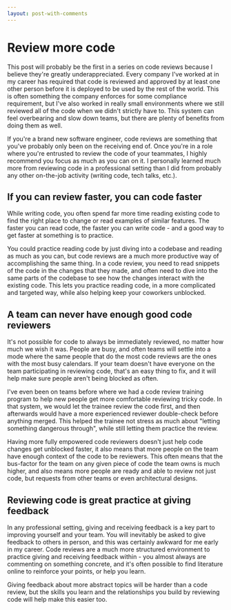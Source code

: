 ```yaml
---
layout: post-with-comments
---
```


# Review more code

This post will probably be the first in a series on code reviews because I believe they're greatly underappreciated.
Every company I've worked at in my career has required that code is reviewed and approved by at least one other person before it is deployed to be used by the rest of the world.
This is often something the company enforces for some compliance requirement, but I've also worked in really small environments where we still reviewed all of the code when we didn't strictly have to.
This system can feel overbearing and slow down teams, but there are plenty of benefits from doing them as well.

If you're a brand new software engineer, code reviews are something that you've probably only been on the receiving end of.
Once you're in a role where you're entrusted to review the code of your teammates, I highly recommend you focus as much as you can on it.
I personally learned much more from reviewing code in a professional setting than I did from probably any other on-the-job activity (writing code, tech talks, etc.).

## If you can review faster, you can code faster

While writing code, you often spend far more time reading existing code to find the right place to change or read examples of similar features.
The faster you can read code, the faster you can write code - and a good way to get faster at something is to practice.

You could practice reading code by just diving into a codebase and reading as much as you can, but code reviews are a much more productive way of accomplishing the same thing.
In a code review, you need to read snippets of the code in the changes that they made, and often need to dive into the same parts of the codebase to see how the changes interact with the existing code.
This lets you practice reading code, in a more complicated and targeted way, while also helping keep your coworkers unblocked.

## A team can never have enough good code reviewers

It's not possible for code to always be immediately reviewed, no matter how much we wish it was.
People are busy, and often teams will settle into a mode where the same people that do the most code reviews are the ones with the most busy calendars.
If your team doesn't have everyone on the team participating in reviewing code, that's an easy thing to fix, and it will help make sure people aren't being blocked as often.

I've even been on teams before where we had a code review training program to help new people get more comfortable reviewing tricky code.
In that system, we would let the trainee review the code first, and then afterwards would have a more experienced reviewer double-check before anything merged.
This helped the trainee not stress as much about "letting something dangerous through", while still letting them practice the review.

Having more fully empowered code reviewers doesn't just help code changes get unblocked faster, it also means that more people on the team have enough context of the code to be reviewers.
This often means that the bus-factor for the team on any given piece of code the team owns is much higher, and also means more people are ready and able to review not just code, but requests from other teams or even architectural designs.

## Reviewing code is great practice at giving feedback

In any professional setting, giving and receiving feedback is a key part to improving yourself and your team.
You will inevitably be asked to give feedback to others in person, and this was certainly awkward for me early in my career.
Code reviews are a much more structured environment to practice giving and receiving feedback within - you almost always are commenting on something concrete, and it's often possible to find literature online to reinforce your points, or help you learn.

Giving feedback about more abstract topics will be harder than a code review, but the skills you learn and the relationships you build by reviewing code will help make this easier too.
